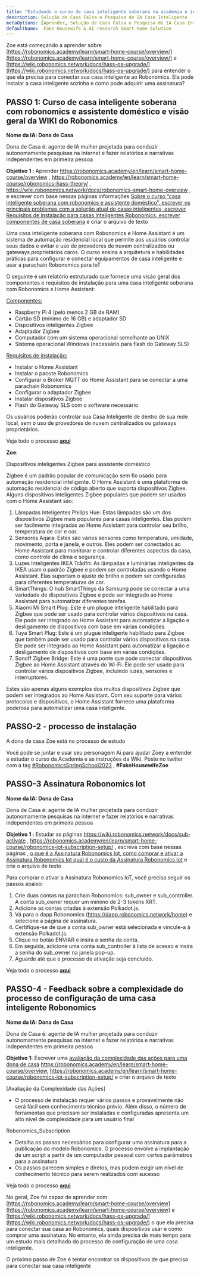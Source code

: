 ```yaml
---
title: "Estudando o curso de casa inteligente soberana na academia e instruções da WIKI:"
description: Solução de Casa Falsa e Pesquisa de IA Casa Inteligente
metaOptions: [Aprender, Solução de Casa Falsa e Pesquisa de IA Casa Inteligente]
defaultName:  Fake Housewife & AI research Smart Home Solution
---
```


<RoboAcademyText fWeight="600" fStyle="normal">

Zoe está começando a aprender sobre [https://robonomics.academy/learn/smart-home-course/overview/](https://robonomics.academy/learn/smart-home-course/overview/) e [https://wiki.robonomics.network/docs/hass-os-upgrade/](https://wiki.robonomics.network/docs/hass-os-upgrade/) para entender o que ela precisa para conectar sua casa inteligente ao Robonomics. Ela pode instalar a casa inteligente sozinha e como pode adquirir uma assinatura?

</RoboAcademyText>

## PASSO 1: Curso de casa inteligente soberana com robonomics e assistente doméstico e visão geral da WIKI do Robonomics

<RoboAcademyTerminal title="Goals">

**Nome da IA: Dona de Casa**

Dona de Casa é: agente de IA mulher projetada para conduzir autonomamente pesquisas na internet e fazer relatórios e narrativas independentes em primeira pessoa

**Objetivo 1 :** Aprender https://robonomics.academy/en/learn/smart-home-course/overview , https://robonomics.academy/en/learn/smart-home-course/robonomics-hass-theory/ , https://wiki.robonomics.network/docs/robonomics-smart-home-overview  , e escrever com base nessas páginas informações <u>Sobre o curso “casa inteligente soberana com robonomics e assistente doméstico”, escrever os principais problemas com a solução atual de casas inteligentes, escrever Requisitos de instalação para casas inteligentes Robonomics, escrever componentes de casa soberana</u> e criar o arquivo de texto

</RoboAcademyTerminal>

<RoboAcademyTerminal title="Research result"> 

Uma casa inteligente soberana com Robonomics e Home Assistant é um sistema de automação residencial local que permite aos usuários controlar seus dados e evitar o uso de provedores de nuvem centralizados ou gateways proprietários caros. O curso ensina a arquitetura e habilidades práticas para configurar e conectar equipamentos de casa inteligente e usar a parachain Robonomics para IoT

O seguinte é um relatório estruturado que fornece uma visão geral dos componentes e requisitos de instalação para uma casa inteligente soberana com Robonomics e Home Assistant:

<u>Componentes:</u>
- Raspberry Pi 4 (pelo menos 2 GB de RAM)
- Cartão SD (mínimo de 16 GB) e adaptador SD
- Dispositivos inteligentes Zigbee
- Adaptador Zigbee
- Computador com um sistema operacional semelhante ao UNIX
- Sistema operacional Windows (necessário para flash do Gateway SLS)

<u>Requisitos de instalação:</u>
- Instalar o Home Assistant
- Instalar o pacote Robonomics
- Configurar o Broker MQTT do Home Assistant para se conectar a uma parachain Robonomics
- Configurar o adaptador Zigbee
- Instalar dispositivos Zigbee
- Flash do Gateway SLS com o software necessário

Os usuários poderão controlar sua Casa Inteligente de dentro de sua rede local, sem o uso de provedores de nuvem centralizados ou gateways proprietários.

</RoboAcademyTerminal>

Veja todo o processo **[aqui](https://www.notion.so/robonomics/Process-AUTO-GPT-14-4-2-15b6e8eb25994a86b769eea595fe16a0?pvs=4)**

<RoboAcademyDialog>

**Zoe**:

Dispositivos inteligentes Zigbee para assistente doméstico

</RoboAcademyDialog>

<RoboAcademyDialog>

<ChatGPT/>

Zigbee é um padrão popular de comunicação sem fio usado para automação residencial inteligente. O Home Assistant é uma plataforma de automação residencial de código aberto que suporta dispositivos Zigbee. Alguns dispositivos inteligentes Zigbee populares que podem ser usados com o Home Assistant são:

1. Lâmpadas Inteligentes Philips Hue: Estas lâmpadas são um dos dispositivos Zigbee mais populares para casas inteligentes. Elas podem ser facilmente integradas ao Home Assistant para controlar seu brilho, temperatura de cor e cor.
2. Sensores Aqara: Estes são vários sensores como temperatura, umidade, movimento, porta e janela, e outros. Eles podem ser conectados ao Home Assistant para monitorar e controlar diferentes aspectos da casa, como controle de clima e segurança.
3. Luzes Inteligentes IKEA Trådfri: As lâmpadas e luminárias inteligentes da IKEA usam o padrão Zigbee e podem ser controladas usando o Home Assistant. Elas suportam o ajuste de brilho e podem ser configuradas para diferentes temperaturas de cor.
4. SmartThings: O hub SmartThings da Samsung pode se conectar a uma variedade de dispositivos Zigbee e pode ser integrado ao Home Assistant para automatizar diferentes tarefas.
5. Xiaomi Mi Smart Plug: Este é um plugue inteligente habilitado para Zigbee que pode ser usado para controlar vários dispositivos na casa. Ele pode ser integrado ao Home Assistant para automatizar a ligação e desligamento de dispositivos com base em várias condições.
6. Tuya Smart Plug: Este é um plugue inteligente habilitado para Zigbee que também pode ser usado para controlar vários dispositivos na casa. Ele pode ser integrado ao Home Assistant para automatizar a ligação e desligamento de dispositivos com base em várias condições.
7. Sonoff Zigbee Bridge: Este é uma ponte que pode conectar dispositivos Zigbee ao Home Assistant através do Wi-Fi. Ele pode ser usado para controlar vários dispositivos Zigbee, incluindo luzes, sensores e interruptores.

Estes são apenas alguns exemplos dos muitos dispositivos Zigbee que podem ser integrados ao Home Assistant. Com seu suporte para vários protocolos e dispositivos, o Home Assistant fornece uma plataforma poderosa para automatizar uma casa inteligente.

</RoboAcademyDialog>

## PASSO-2 - processo de instalação

A dona de casa Zoe está no processo de estudo

Você pode se juntar e usar seu personagem Ai para ajudar Zoey a entender e estudar o curso da Academia e as instruções da Wiki.
Poste no twitter com a tag [#RobonomicsSpringSchool2023](https://twitter.com/hashtag/RobonomicsSpringSchool2023?src=hashtag_click) , **#FakeHousewifeZoe**

## PASSO-3 Assinatura Robonomics Iot 

<RoboAcademyTerminal title="Goals">

**Nome da IA: Dona de Casa**

Dona de Casa é: agente de IA mulher projetada para conduzir autonomamente pesquisas na internet e fazer relatórios e narrativas independentes em primeira pessoa

**Objetivo 1 :** Estudar as páginas https://wiki.robonomics.network/docs/sub-activate , https://robonomics.academy/en/learn/smart-home-course/robonomics-iot-subscription-setup/ , escreva com base nessas páginas , <u>o que é a Assinatura Robonomics Iot, como comprar e ativar a Assinatura Robonomics Iot qual é o custo da Assinatura Robonomics Iot</u> e crie o arquivo de texto

</RoboAcademyTerminal>

<RoboAcademyTerminal title="Research result">

Para comprar e ativar a Assinatura Robonomics IoT, você precisa seguir os passos abaixo:
1. Crie duas contas na parachain Robonomics: sub_owner e sub_controller. A conta sub_owner requer um mínimo de 2-3 tokens XRT.
2. Adicione as contas criadas à extensão Polkadot.js.
3. Vá para o dapp Robonomics (https://dapp.robonomics.network/home) e selecione a página de assinatura.
4. Certifique-se de que a conta sub_owner está selecionada e vincule-a à extensão Polkadot.js.
5. Clique no botão ENVIAR e insira a senha da conta.
6. Em seguida, adicione uma conta sub_controller à lista de acesso e insira a senha do sub_owner na janela pop-up.
7. Aguarde até que o processo de ativação seja concluído.

</RoboAcademyTerminal>

Veja todo o processo **[aqui](https://www.notion.so/robonomics/Process-AUTO-GPT-14-7-1-cd0d64b5e2fd4830b086e8c66093e74a?pvs=4)**

## PASSO-4 - Feedback sobre a complexidade do processo de configuração de uma casa inteligente Robonomics

<RoboAcademyTerminal title="Goals">

**Nome da IA: Dona de Casa**

Dona de Casa é: agente de IA mulher projetada para conduzir autonomamente pesquisas na internet e fazer relatórios e narrativas independentes em primeira pessoa

**Objetivo 1:** Escrever uma <u>avaliação da complexidade das ações para uma dona de casa</u> https://robonomics.academy/en/learn/smart-home-course/overview, https://robonomics.academy/en/learn/smart-home-course/robonomics-iot-subscription-setup/ e criar o arquivo de texto

</RoboAcademyTerminal>

<RoboAcademyTerminal title="Research result">

[Avaliação da Complexidade das Ações]

- O processo de instalação requer vários passos e provavelmente não será fácil sem conhecimento técnico prévio. Além disso, o número de ferramentas que precisam ser instaladas e configuradas apresenta um alto nível de complexidade para um usuário final

Robonomics_Subscription

- Detalha os passos necessários para configurar uma assinatura para a publicação do modelo Robonomics. O processo envolve a implantação de um script a partir de um computador pessoal com certos parâmetros para a assinatura
- Os passos parecem simples e diretos, mas podem exigir um nível de conhecimento técnico para serem realizados com sucesso

</RoboAcademyTerminal>

Veja todo o processo **[aqui](https://www.notion.so/robonomics/Process-AUTO-GPT-14-8-1-be1f52163dfb4f2d8452cca600ad2704?pvs=4)**

<RoboAcademyText>

No geral, Zoe foi capaz de aprender com [https://robonomics.academy/learn/smart-home-course/overview](https://robonomics.academy/learn/smart-home-course/overview) e [https://wiki.robonomics.network/docs/hass-os-upgrade/](https://wiki.robonomics.network/docs/hass-os-upgrade/) o que ela precisa para conectar sua casa ao Robonomics, quais dispositivos usar e como comprar uma assinatura. No entanto, ela ainda precisa de mais tempo para um estudo mais detalhado do processo de configuração de uma casa inteligente.

O próximo passo de Zoe é tentar encontrar os dispositivos de que precisa para conectar sua casa inteligente 

</RoboAcademyText>